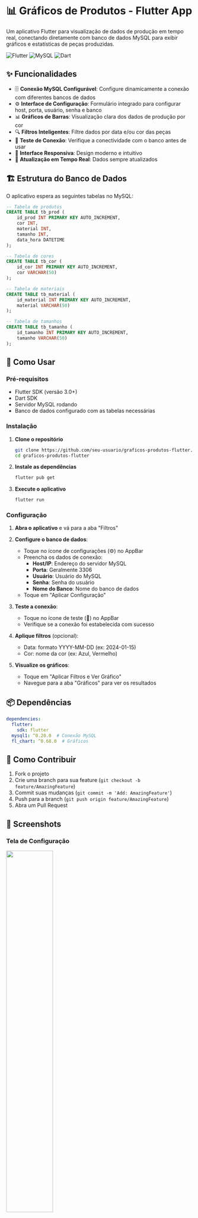# 📊 Gráficos de Produtos - Flutter App

Um aplicativo Flutter para visualização de dados de produção em tempo real, conectando diretamente com banco de dados MySQL para exibir gráficos e estatísticas de peças produzidas.

![Flutter](https://img.shields.io/badge/Flutter-02569B?style=for-the-badge&logo=flutter&logoColor=white)
![MySQL](https://img.shields.io/badge/MySQL-4479A1?style=for-the-badge&logo=mysql&logoColor=white)
![Dart](https://img.shields.io/badge/Dart-0175C2?style=for-the-badge&logo=dart&logoColor=white)

## ✨ Funcionalidades

- 🗄️ **Conexão MySQL Configurável**: Configure dinamicamente a conexão com diferentes bancos de dados
- ⚙️ **Interface de Configuração**: Formulário integrado para configurar host, porta, usuário, senha e banco
- 📊 **Gráficos de Barras**: Visualização clara dos dados de produção por cor
- 🔍 **Filtros Inteligentes**: Filtre dados por data e/ou cor das peças
- 🔧 **Teste de Conexão**: Verifique a conectividade com o banco antes de usar
- 📱 **Interface Responsiva**: Design moderno e intuitivo
- 🔄 **Atualização em Tempo Real**: Dados sempre atualizados

## 🏗️ Estrutura do Banco de Dados

O aplicativo espera as seguintes tabelas no MySQL:

```sql
-- Tabela de produtos
CREATE TABLE tb_prod (
    id_prod INT PRIMARY KEY AUTO_INCREMENT,
    cor INT,
    material INT,
    tamanho INT,
    data_hora DATETIME
);

-- Tabela de cores
CREATE TABLE tb_cor (
    id_cor INT PRIMARY KEY AUTO_INCREMENT,
    cor VARCHAR(50)
);

-- Tabela de materiais
CREATE TABLE tb_material (
    id_material INT PRIMARY KEY AUTO_INCREMENT,
    material VARCHAR(50)
);

-- Tabela de tamanhos
CREATE TABLE tb_tamanho (
    id_tamanho INT PRIMARY KEY AUTO_INCREMENT,
    tamanho VARCHAR(50)
);
```

## 🚀 Como Usar

### Pré-requisitos

- Flutter SDK (versão 3.0+)
- Dart SDK
- Servidor MySQL rodando
- Banco de dados configurado com as tabelas necessárias

### Instalação

1. **Clone o repositório**
   ```bash
   git clone https://github.com/seu-usuario/graficos-produtos-flutter.git
   cd graficos-produtos-flutter
   ```

2. **Instale as dependências**
   ```bash
   flutter pub get
   ```

3. **Execute o aplicativo**
   ```bash
   flutter run
   ```

### Configuração

1. **Abra o aplicativo** e vá para a aba "Filtros"

2. **Configure o banco de dados**:
   - Toque no ícone de configurações (⚙️) no AppBar
   - Preencha os dados de conexão:
     - **Host/IP**: Endereço do servidor MySQL
     - **Porta**: Geralmente 3306
     - **Usuário**: Usuário do MySQL
     - **Senha**: Senha do usuário
     - **Nome do Banco**: Nome do banco de dados
   - Toque em "Aplicar Configuração"

3. **Teste a conexão**:
   - Toque no ícone de teste (📡) no AppBar
   - Verifique se a conexão foi estabelecida com sucesso

4. **Aplique filtros** (opcional):
   - Data: formato YYYY-MM-DD (ex: 2024-01-15)
   - Cor: nome da cor (ex: Azul, Vermelho)

5. **Visualize os gráficos**:
   - Toque em "Aplicar Filtros e Ver Gráfico"
   - Navegue para a aba "Gráficos" para ver os resultados

## 📦 Dependências

```yaml
dependencies:
  flutter:
    sdk: flutter
  mysql1: ^0.20.0  # Conexão MySQL
  fl_chart: ^0.68.0  # Gráficos
```

## 🎯 Como Contribuir

1. Fork o projeto
2. Crie uma branch para sua feature (`git checkout -b feature/AmazingFeature`)
3. Commit suas mudanças (`git commit -m 'Add: AmazingFeature'`)
4. Push para a branch (`git push origin feature/AmazingFeature`)
5. Abra um Pull Request

## 📱 Screenshots

### Tela de Configuração
<img src="screenshots/config.png" width="50%">

### Tela de Filtros
<img src="screenshots/filters.png" width="50%">

### Tela de Gráficos
<img src="screenshots/charts.png" width="50%">

## ⚙️ Configurações de Rede

### Para desenvolvimento local:
- Host: `localhost` ou `127.0.0.1`
- Porta: `3306`

### Para rede local:
- Host: IP do servidor na rede (ex: `192.168.1.100`)
- Porta: `3306`

### Para produção:
- Configure seu servidor MySQL para aceitar conexões externas
- Use SSL/TLS para conexões seguras
- Configure firewall apropriadamente

## 🔒 Segurança

⚠️ **Importante**: Este aplicativo foi desenvolvido para uso em ambiente controlado. Para produção:

- Use conexões SSL/TLS
- Implemente autenticação robusta
- Configure usuários MySQL com permissões mínimas necessárias
- Use variáveis de ambiente para credenciais sensíveis

## 🐛 Solução de Problemas

### Erro de Conexão
- Verifique se o MySQL está rodando
- Confirme se as credenciais estão corretas
- Verifique se o firewall permite conexões na porta 3306
- Teste a conectividade com ferramentas como MySQL Workbench

### Dados não aparecem
- Verifique se as tabelas existem no banco
- Confirme se há dados nas tabelas
- Teste as queries SQL diretamente no MySQL

### Problemas de Performance
- Considere adicionar índices nas tabelas
- Otimize as queries SQL
- Limite a quantidade de dados retornados

## 👥 Autores

- **Lucas Soares Pevarello** - Desenvolvimento principal
- **Marcelo Soares Pevarello** - Auxilio no desenvolvimento, ~~apoio mental~~

### Orientação Acadêmica
- **Prof. Alex Pisciotta** - Desenvolvimento do PLC e conjunto de esteira
- **Prof. Márcio Nagy**  - Aulas de desenvolvimento mobile
- **Prof. Orlando Rosa Junior** - Auxilio na configuração do banco de dados

**Faculdade de Tecnologia SENAI Félix Guisard**

## 📄 Licença

Este projeto está licenciado sob a Licença MIT - veja o arquivo [LICENSE](LICENSE) para detalhes.

## 🤝 Agradecimentos

- Faculdade de Tecnologia SENAI Félix Guisard
- Professores orientadores
- [Tutorial de como usar BarChart do Fl_chart](https://youtu.be/vYe0RY1nCAA?si=Exnw42JyHyeZDXxR)

---

⭐ **Se este projeto foi útil para você, considere deixar uma estrela!**